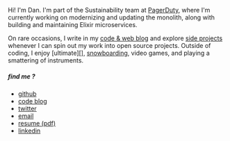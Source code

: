 Hi! I'm Dan. I'm part of the Sustainability team at [PagerDuty][],
where I'm currently working on modernizing and updating the monolith,
along with building and maintaining Elixir microservices.

On rare occasions, I write in my [code & web blog][] and explore [side
projects][] whenever I can spin out my work into open source
projects. Outside of coding, I enjoy [ultimate][], [snowboarding][],
video games, and playing a smattering of instruments.

##### find me ?

- [github][]
- [code blog][]
- [twitter][]
- [email][]
- [resume (pdf)][]
- [linkedin][]

[PagerDuty]: https://www.pagerduty.com
[code & web blog]: https://blog.danielgempesaw.com
[side projects]: https://github.com/gempesaw
[playing ultimate]: http://danzorx.tumblr.com/tagged/ultimate
[snowboarding]: https://www.youtube.com/watch?v=KXTokRZNqBs
[github]: https://github.com/gempesaw
[code blog]: http://blog.danielgempesaw.com
[twitter]: https://twitter.com/dgempesaw
[email]: mailto:gempesaw@gmail.com
[resume (pdf)]: http://danielgempesaw.com/resume/resume.pdf
[linkedin]: https://www.linkedin.com/in/gempesaw/
